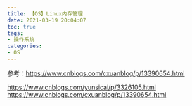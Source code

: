 ```yaml
---
title: 【OS】Linux内存管理
date: 2021-03-19 20:04:07
toc: true
tags:
- 操作系统
categories:
- OS
---
```

参考：https://www.cnblogs.com/cxuanblog/p/13390654.html


https://www.cnblogs.com/yunsicai/p/3326105.html
https://www.cnblogs.com/cxuanblog/p/13390654.html
